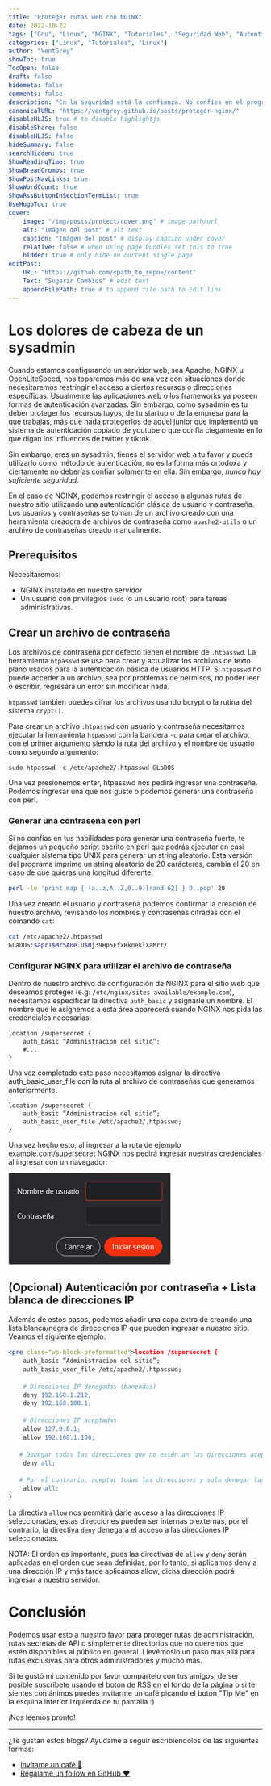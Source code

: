 ```yaml
---
title: "Proteger rutas web con NGINX"
date: 2022-10-22
tags: ["Gnu", "Linux", "NGINX", "Tutoriales", "Seguridad Web", "Autenticación HTTP", "Configuración de servidores", "Desarrollo Web"]
categories: ["Linux", "Tutoriales", "Linux"]
author: "VentGrey"
showToc: true
TocOpen: false
draft: false
hidemeta: false
comments: false
description: "En la seguridad está la confianza. No confíes en el programador, te toca a ti salvar a los usuarios."
canonicalURL: "https://ventgrey.github.io/posts/proteger-nginx/"
disableHLJS: true # to disable highlightjs
disableShare: false
disableHLJS: false
hideSummary: false
searchHidden: true
ShowReadingTime: true
ShowBreadCrumbs: true
ShowPostNavLinks: true
ShowWordCount: true
ShowRssButtonInSectionTermList: true
UseHugoToc: true
cover:
    image: "/img/posts/protect/cover.png" # image path/url
    alt: "Imágen del post" # alt text
    caption: "Imágen del post" # display caption under cover
    relative: false # when using page bundles set this to true
    hidden: true # only hide on current single page
editPost:
    URL: "https://github.com/<path_to_repo>/content"
    Text: "Sugerir Cambios" # edit text
    appendFilePath: true # to append file path to Edit link
---
```


# Los dolores de cabeza de un sysadmin

Cuando estamos configurando un servidor web, sea Apache, NGINX u OpenLiteSpeed, nos toparemos más de una vez con situaciones donde necesitaremos restringir el acceso a ciertos recursos o direcciones específicas. Usualmente las aplicaciones web o los frameworks ya poseen formas de autenticación avanzadas. Sin embargo, como sysadmin es tu deber proteger los recursos tuyos, de tu startup o de la empresa para la que trabajas, más que nada protegerlos de aquel junior que implementó un sistema de autenticación copiado de youtube o que confía ciegamente en lo que digan los influences de twitter y tiktok.

Sin embargo, eres un sysadmin, tienes el servidor web a tu favor y pueds utilizarlo como método de autenticación, no es la forma más ortodoxa y ciertamente no deberías confiar solamente en ella. Sin embargo, *nunca hay suficiente seguridad*.

En el caso de NGINX, podemos restringir el acceso a algunas rutas de nuestro sitio utilizando una autenticación clásica de usuario y contraseña. Los usuarios y contraseñas se toman de un archivo creado con una herramienta creadora de archivos de contraseña como `apache2-utils` o un archivo de contraseñas creado manualmente.

## Prerequisitos

Necesitaremos:

- NGINX instalado en nuestro servidor
- Un usuario con privilegios `sudo` (o un usuario root) para tareas administrativas.

## Crear un archivo de contraseña

Los archivos de contraseña por defecto tienen el nombre de `.htpasswd`. La herramienta `htpasswd` se usa para crear y actualizar los archivos de texto plano usados para la autenticación básica de usuarios HTTP. Si `htpasswd` no puede acceder a un archivo, sea por problemas de permisos, no poder leer o escribir, regresará un error sin modificar nada.

`htpasswd` también puedes cifrar los archivos usando bcrypt o la rutina del sistema `crypt()`.

Para crear un archivo `.htpasswd` con usuario y contraseña necesitamos ejecutar la herramienta `htpasswd` con la bandera `-c` para crear el archivo, con el primer argumento siendo la ruta del archivo y el nombre de usuario como segundo argumento:

```nginx
sudo htpasswd -c /etc/apache2/.htpasswd GLaDOS
```

Una vez presionemos enter, htpasswd nos pedirá ingresar una contraseña. Podemos ingresar una que nos guste o podemos generar una contraseña con perl.


### Generar una contraseña con perl

Si no confías en tus habilidades para generar una contraseña fuerte, te dejamos un pequeño script escrito en perl que podrás ejecutar en casi cualquier sistema tipo UNIX para generar un string aleatorio. Esta versión del programa imprime un string aleatorio de 20 carácteres, cambia el 20 en caso de que quieras una longitud diferente:

```sh
perl -le 'print map { (a..z,A..Z,0..9)[rand 62] } 0..pop' 20
```

Una vez creado el usuario y contraseña podemos confirmar la creación de nuestro archivo, revisando los nombres y contraseñas cifradas con el comando `cat`:

```sh
cat /etc/apache2/.htpasswd
GLaDOS:$apr1$Mr5A0e.U$0j39Hp5FfxRkneklXaMrr/
```

### Configurar NGINX para utilizar el archivo de contraseña

Dentro de nuestro archivo de configuración de NGINX para el sitio web que deseamos proteger (e.g: `/etc/nginx/sites-available/example.com`), necesitamos especificar la directiva `auth_basic` y asignarle un nombre. El nombre que le asignemos a esta área aparecerá cuando NGINX nos pida las credenciales necesarias:

```nginx
location /supersecret {
    auth_basic “Administracion del sitio”;
    #...
}
```

Una vez completado este paso necesitamos asignar la directiva auth\_basic\_user\_file con la ruta al archivo de contraseñas que generamos anteriormente:

```nginx
location /supersecret {
    auth_basic “Administracion del sitio”;
    auth_basic_user_file /etc/apache2/.htpasswd;
}
```

Una vez hecho esto, al ingresar a la ruta de ejemplo example.com/supersecret NGINX nos pedirá ingresar nuestras credenciales al ingresar con un navegador:

![Imágen mostrando la ventana de inicio de sesión de NGINX](/img/posts/protect/auth.png)

## (Opcional) Autenticación por contraseña + Lista blanca de direcciones IP


Además de estos pasos, podemos añadir una capa extra de creando una lista blanca/negra de direcciones IP que pueden ingresar a nuestro sitio. Veamos el siguiente ejemplo:

```apache
<pre class="wp-block-preformatted">location /supersecret {
    auth_basic “Administracion del sitio”;
    auth_basic_user_file /etc/apache2/.htpasswd;

    # Direcciones IP denegadas (baneadas)
    deny 192.168.1.212;
    deny 192.168.100.1;

    # Direcciones IP aceptadas
    allow 127.0.0.1;
    allow 192.168.1.100;

   # Denegar todas las direcciones que no estén an las direcciones aceptadas
    deny all;

   # Por el contrario, aceptar todas las direcciones y solo denegar las direcciones "baneadas"
    allow all;
}
```

La directiva `allow` nos permitirá darle acceso a las direcciones IP seleccionadas, estas direcciones pueden ser internas o externas, por el contrario, la directiva `deny` denegará el acceso a las direcciones IP seleccionadas.

NOTA: El orden es importante, pues las directivas de `allow` y `deny` serán aplicadas en el orden que sean definidas, por lo tanto, si aplicamos deny a una dirección IP y más tarde aplicamos allow, dicha dirección podrá ingresar a nuestro servidor.

# Conclusión

Podemos usar esto a nuestro favor para proteger rutas de administración, rutas secretas de API o simplemente directorios que no queremos que estén disponibles al público en general. Llevémoslo un paso más allá para rutas exclusivas para otros administradores y mucho más.

Si te gustó mi contenido por favor compártelo con tus amigos, de ser posible suscríbete usando el botón de RSS en el fondo de la página o si te sientes con ánimos puedes invitarme un café picando el botón "Tip Me" en la esquina inferior izquierda de tu pantalla :)

¡Nos leemos pronto!

---

¿Te gustan estos blogs? Ayúdame a seguir escribiéndolos de las siguientes formas:
- [Invítame un café 🍵](https://ko-fi.com/ventgrey)
- [Regálame un follow en GitHub ❤](https://github.com/VentGrey)
